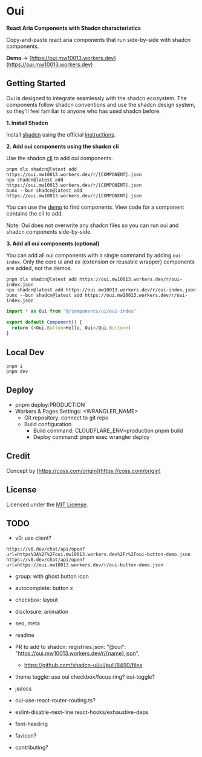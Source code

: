 # Oui

**React Aria Components with Shadcn characteristics**

Copy-and-paste react aria components that run side-by-side with shadcn components.

**Demo** → [https://oui.mw10013.workers.dev](https://oui.mw10013.workers.dev)

## Getting Started

Oui is designed to integrate seamlessly with the shadcn ecosystem. The components follow shadcn conventions and use the shadcn design system, so they'll feel familiar to anyone who has used shadcn before.

**1. Install Shadcn**

Install [shadcn](https://ui.shadcn.com/) using the official [instructions](https://ui.shadcn.com/docs/installation).

**2. Add oui components using the shadcn cli**

Use the shadcn [cli](https://ui.shadcn.com/docs/cli) to add oui components.

```
pnpm dlx shadcn@latest add https://oui.mw10013.workers.dev/r/[COMPONENT].json
npx shadcn@latest add https://oui.mw10013.workers.dev/r/[COMPONENT].json
bunx --bun shadcn@latest add https://oui.mw10013.workers.dev/r/[COMPONENT].json
```

You can use the [demo](https://oui.mw10013.workers.dev) to find components. View code for a component contains the cli to add.

Note: Oui does not overwrite any shadcn files so you can run oui and shadcn components side-by-side.

**3. Add all oui components (optional)**

You can add all oui components with a single command by adding `oui-index`. Only the core ui and ex (extension or reusable wrapper) components are added, not the demos.

```
pnpm dlx shadcn@latest add https://oui.mw10013.workers.dev/r/oui-index.json
npx shadcn@latest add https://oui.mw10013.workers.dev/r/oui-index.json
bunx --bun shadcn@latest add https://oui.mw10013.workers.dev/r/oui-index.json
```

```ts
import * as Oui from "@/components/ui/oui-index"

export default Component() {
  return (<Oui.Button>Hello, Oui</Oui.Button>)
}
```

## Local Dev

```
pnpm i
pnpm dev
```

## Deploy

- pnpm deploy:PRODUCTION
- Workers & Pages Settings: <WRANGLER_NAME>
  - Git repository: connect to git repo
  - Build configuration
    - Build command: CLOUDFLARE_ENV=production pnpm build
    - Deploy command: pnpm exec wrangler deploy

## Credit

Concept by [https://coss.com/origin](https://coss.com/origin)

## License

Licensed under the [MIT License](https://github.com/mw10013/oui/blob/main/LICENSE).

## TODO

- v0: use client?

```
https://v0.dev/chat/api/open?url=https%3A%2F%2Foui.mw10013.workers.dev%2Fr%2Foui-button-demo.json
https://v0.dev/chat/api/open?url=https://oui.mw10013.workers.dev/r/oui-button-demo.json
```

- group: with ghost button icon
- autocomplete: button x
- checkbox: layout
- disclosure: animation
- seo, meta
- readme
- PR to add to shadcn: registries.json: "@oui": "https://oui.mw10013.workers.dev/r/{name}.json",
  - https://github.com/shadcn-ui/ui/pull/8490/files
- theme toggle: use oui checkbox/focus ring? oui-toggle?
- jsdocs

- oui-use-react-router-routing.ts?
- eslint-disable-next-line react-hooks/exhaustive-deps
- font-heading
- favicon?
- contributing?
